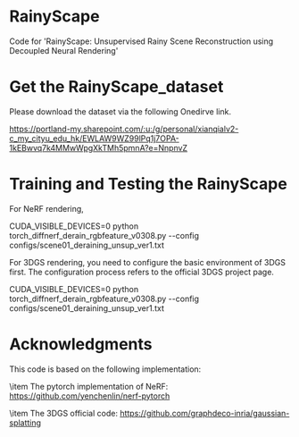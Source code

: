 # RainyScape
Code for 'RainyScape: Unsupervised Rainy Scene Reconstruction using Decoupled Neural Rendering'


# Get the RainyScape_dataset

Please download the dataset via the following Onedirve link.

https://portland-my.sharepoint.com/:u:/g/personal/xianqialv2-c_my_cityu_edu_hk/EWLAW9WZ99lPq1j7OPA-1kEBwvq7k4MMwWpgXkTMh5pmnA?e=NnpnvZ

# Training and Testing the RainyScape

For NeRF rendering,

CUDA_VISIBLE_DEVICES=0 python torch_diffnerf_derain_rgbfeature_v0308.py --config configs/scene01_deraining_unsup_ver1.txt

For 3DGS rendering, you need to configure the basic environment of 3DGS first. The configuration process refers to the official 3DGS project page.

CUDA_VISIBLE_DEVICES=0 python torch_diffnerf_derain_rgbfeature_v0308.py --config configs/scene01_deraining_unsup_ver1.txt

# Acknowledgments

This code is based on the following implementation:

\item
The pytorch implementation of NeRF: https://github.com/yenchenlin/nerf-pytorch

\item
The 3DGS official code: https://github.com/graphdeco-inria/gaussian-splatting
